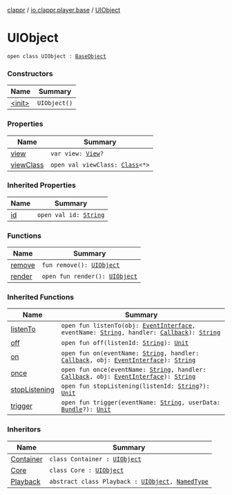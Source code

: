 [clappr](../../index.md) / [io.clappr.player.base](../index.md) / [UIObject](./index.md)

# UIObject

`open class UIObject : `[`BaseObject`](../-base-object/index.md)

### Constructors

| Name | Summary |
|---|---|
| [&lt;init&gt;](-init-.md) | `UIObject()` |

### Properties

| Name | Summary |
|---|---|
| [view](view.md) | `var view: `[`View`](https://developer.android.com/reference/android/view/View.html)`?` |
| [viewClass](view-class.md) | `open val viewClass: `[`Class`](https://developer.android.com/reference/java/lang/Class.html)`<*>` |

### Inherited Properties

| Name | Summary |
|---|---|
| [id](../-base-object/id.md) | `open val id: `[`String`](https://kotlinlang.org/api/latest/jvm/stdlib/kotlin/-string/index.html) |

### Functions

| Name | Summary |
|---|---|
| [remove](remove.md) | `fun remove(): `[`UIObject`](./index.md) |
| [render](render.md) | `open fun render(): `[`UIObject`](./index.md) |

### Inherited Functions

| Name | Summary |
|---|---|
| [listenTo](../-base-object/listen-to.md) | `open fun listenTo(obj: `[`EventInterface`](../-event-interface/index.md)`, eventName: `[`String`](https://kotlinlang.org/api/latest/jvm/stdlib/kotlin/-string/index.html)`, handler: `[`Callback`](../-callback/index.md)`): `[`String`](https://kotlinlang.org/api/latest/jvm/stdlib/kotlin/-string/index.html) |
| [off](../-base-object/off.md) | `open fun off(listenId: `[`String`](https://kotlinlang.org/api/latest/jvm/stdlib/kotlin/-string/index.html)`): `[`Unit`](https://kotlinlang.org/api/latest/jvm/stdlib/kotlin/-unit/index.html) |
| [on](../-base-object/on.md) | `open fun on(eventName: `[`String`](https://kotlinlang.org/api/latest/jvm/stdlib/kotlin/-string/index.html)`, handler: `[`Callback`](../-callback/index.md)`, obj: `[`EventInterface`](../-event-interface/index.md)`): `[`String`](https://kotlinlang.org/api/latest/jvm/stdlib/kotlin/-string/index.html) |
| [once](../-base-object/once.md) | `open fun once(eventName: `[`String`](https://kotlinlang.org/api/latest/jvm/stdlib/kotlin/-string/index.html)`, handler: `[`Callback`](../-callback/index.md)`, obj: `[`EventInterface`](../-event-interface/index.md)`): `[`String`](https://kotlinlang.org/api/latest/jvm/stdlib/kotlin/-string/index.html) |
| [stopListening](../-base-object/stop-listening.md) | `open fun stopListening(listenId: `[`String`](https://kotlinlang.org/api/latest/jvm/stdlib/kotlin/-string/index.html)`?): `[`Unit`](https://kotlinlang.org/api/latest/jvm/stdlib/kotlin/-unit/index.html) |
| [trigger](../-base-object/trigger.md) | `open fun trigger(eventName: `[`String`](https://kotlinlang.org/api/latest/jvm/stdlib/kotlin/-string/index.html)`, userData: `[`Bundle`](https://developer.android.com/reference/android/os/Bundle.html)`?): `[`Unit`](https://kotlinlang.org/api/latest/jvm/stdlib/kotlin/-unit/index.html) |

### Inheritors

| Name | Summary |
|---|---|
| [Container](../../io.clappr.player.components/-container/index.md) | `class Container : `[`UIObject`](./index.md) |
| [Core](../../io.clappr.player.components/-core/index.md) | `class Core : `[`UIObject`](./index.md) |
| [Playback](../../io.clappr.player.components/-playback/index.md) | `abstract class Playback : `[`UIObject`](./index.md)`, `[`NamedType`](../-named-type/index.md) |
